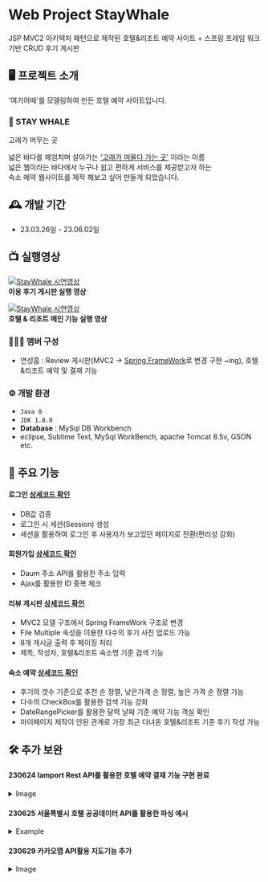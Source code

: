# Web Project StayWhale
JSP MVC2 아키텍처 패턴으로 제작된 호텔&리조트 예약 사이트 + 스프링 프레임 워크 기반 CRUD 후기 게시판

## 🖥️ 프로젝트 소개
'여기어때'를 모델링하여 만든 호텔 예약 사이트입니다.
<br>
### 🐳 STAY WHALE
고래가 머무는 곳

넓은 바다를 헤엄치며 살아가는 <u>'고래가 머물다 가는 곳'</u> 이라는 이름<br>
넓은 웹이라는 바다에서 누구나 쉽고 편하게 서비스를 제공받고자 하는<br>
숙소 예약 웹사이트를 제작 해보고 싶어 만들게 되었습니다.

## 🕰️ 개발 기간
* 23.03.26일 - 23.06.02일

## 📺 실행영상
[![StayWhale 시연영상](http://img.youtube.com/vi/BkxuGYxb3cs/0.jpg)](https://youtu.be/BkxuGYxb3cs?t=0s)<br>
**이용 후기 게시판 실행 영상**

[![StayWhale 시연영상](http://img.youtube.com/vi/qmceBHZ_p6o/0.jpg)](https://youtu.be/qmceBHZ_p6o?t=0s)<br>
**호텔 & 리조트 메인 기능 실행 영상**

### 🧑‍🤝‍🧑 맴버 구성
 - 연성흠 : Review 게시판(MVC2 -> [Spring FrameWork](https://github.com/webpofol/ReviewBulletin)로 변경 구현 ~ing), 호텔&리조트 예약 및 결재 기능

### ⚙️ 개발 환경
- `Java 8`
- `JDK 1.8.0`
- **Database** : MySql DB Workbench
- eclipse, Sublime Text, MySql WorkBench, apache Tomcat 8.5v, GSON etc.

## 📌 주요 기능
#### 로그인 [상세코드 확인](https://github.com/webpofol/StayWhale/wiki/로그인-기능-소개)
- DB값 검증
- 로그인 시 세션(Session) 생성
- 세션을 활용하여 로그인 후 사용자가 보고있던 페이지로 전환(편리성 강화)
#### 회원가입 [상세코드 확인](https://github.com/webpofol/StayWhale.github.io/wiki/%ED%9A%8C%EC%9B%90%EA%B0%80%EC%9E%85)
- Daum 주소 API를 활용한 주소 입력
- Ajax를 활용한 ID 중복 체크
#### 리뷰 게시판 [상세코드 확인](https://github.com/webpofol/StayWhale.github.io/wiki/%EB%A6%AC%EB%B7%B0%EA%B2%8C%EC%8B%9C%ED%8C%90(MVC2))
- MVC2 모델 구조에서 Spring FrameWork 구조로 변경
- File Multiple 속성을 이용한 다수의 후기 사진 업로드 가능
- 8개 게시글 출력 후 페이징 처리
- 제목, 작성자, 호텔&리조트 숙소명 기준 검색 기능
#### 숙소 예약 [상세코드 확인]()
- 후기의 갯수 기준으로 추천 순 정렬, 낮은가격 순 정렬, 높은 가격 순 정렬 가능
- 다수의 CheckBox를 활용한 검색 기능 강화
- DateRangePicker를 활용한 달력 날짜 기준 예약 가능 객실 확인
- 마이페이지 제작이 안된 관계로 가장 최근 다녀온 호텔&리조트 기준 후기 작성 가능

## 🛠️ 추가 보완
#### 230624 Iamport Rest API를 활용한 호텔 예약 결재 기능 구현 완료
<details>
<summary>Image</summary>
	
![IamportAPI](https://github.com/webpofol/StayWhale.github.io/assets/112809136/40207905-396a-4221-982a-0726b7bb562a)
</details>

#### 230625 서울특별시 호텔 공공데이터 API를 활용한 파싱 예시
<details>
<summary>Example</summary>

```java
public class HotelCommonData implements Action{
	String result = "";
	ArrayList<HotelBean> objArr = new ArrayList<HotelBean>();
	@Override
	public ActionForward execute(HttpServletRequest request, HttpServletResponse response) throws Exception {
			StringBuilder urlBuilder = new StringBuilder("http://openapi.seoul.go.kr:8088"); /*URL*/
			urlBuilder.append("/" +  URLEncoder.encode("63686f4b557368793131336b63537375","UTF-8") ); /*인증키 (sample사용시에는 호출시 제한됩니다.)*/
			urlBuilder.append("/" +  URLEncoder.encode("json","UTF-8") ); /*요청파일타입 (xml,xmlf,xls,json) */
			urlBuilder.append("/" + URLEncoder.encode("SebcHotelListKor","UTF-8")); /*서비스명 (대소문자 구분 필수입니다.)*/
			urlBuilder.append("/" + URLEncoder.encode("1","UTF-8")); /*요청시작위치 (sample인증키 사용시 5이내 숫자)*/
			urlBuilder.append("/" + URLEncoder.encode("159","UTF-8")); /*요청종료위치(sample인증키 사용시 5이상 숫자 선택 안 됨)*/
			// 상위 5개는 필수적으로 순서바꾸지 않고 호출해야 합니다.
			
			// 서비스별 추가 요청 인자이며 자세한 내용은 각 서비스별 '요청인자'부분에 자세히 나와 있습니다.
			//urlBuilder.append("/" + URLEncoder.encode("20220301","UTF-8")); /* 서비스별 추가 요청인자들*/
			
			URL url = new URL(urlBuilder.toString());
			HttpURLConnection conn = (HttpURLConnection) url.openConnection();
			conn.setRequestMethod("GET");
			conn.setRequestProperty("Content-type", "application/json");
			//System.out.println("Response code: " + conn.getResponseCode()); /* 연결 자체에 대한 확인이 필요하므로 추가합니다.*/
			BufferedReader rd;

			// 서비스코드가 정상이면 200~300사이의 숫자가 나옵니다.
			if(conn.getResponseCode() >= 200 && conn.getResponseCode() <= 300) {
					rd = new BufferedReader(new InputStreamReader(conn.getInputStream()));
			} else {
					rd = new BufferedReader(new InputStreamReader(conn.getErrorStream()));
			}
			//StringBuilder sb = new StringBuilder();
			//String line;
			//while ((line = rd.readLine()) != null) {
			//		sb.append(line);
			//}
			result = rd.readLine();
			JSONParser jsonParser = new JSONParser();
			JSONObject jsonObject = (JSONObject)jsonParser.parse(result);
			JSONObject sebcHotelListKor = (JSONObject)jsonObject.get("SebcHotelListKor");
			// 공공데이터 갯수
			Long totalCount = (Long)sebcHotelListKor.get("list_total_count");
			JSONObject subResult = (JSONObject)sebcHotelListKor.get("RESULT");
			// 공공데이터 객체 배열 파싱
			JSONArray infoArr = (JSONArray) sebcHotelListKor.get("row");
			//for문을 활용하여 데이터를 List에 담아 데이터 입력 후 활용
			for(int i=0;i<infoArr.size();i++){
				JSONObject tmp = (JSONObject)infoArr.get(i);
				HotelBean hotelBean = new HotelBean();
				hotelBean.setHotel_grade((String)tmp.get("CATE3_NAME"));
				hotelBean.setAcc_name((String)tmp.get("NAME_KOR"));
				hotelBean.setSite_1((String)tmp.get("H_KOR_CITY"));
				hotelBean.setSite_2((String)tmp.get("H_KOR_GU"));
				hotelBean.setLocation((String)tmp.get("H_KOR_DONG"));
				objArr.add(hotelBean);
			}
			
			rd.close();
			conn.disconnect();
			
			return null;
		}
	}
```
</details>

#### 230629 카카오맵 API활용 지도기능 추가
<details>
<summary>Image</summary>

![kakaomapAPI](https://github.com/webpofol/StayWhale.github.io/assets/112809136/e8a3942f-2a5d-4ec7-8fe7-58353ccc7545)
</details>
